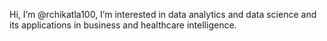 Hi, I’m @rchikatla100, I’m interested in data analytics and data science and its applications in business and healthcare intelligence.

<!---
rchikatla100/rchikatla100 is a ✨ special ✨ repository because its `README.md` (this file) appears on your GitHub profile.
You can click the Preview link to take a look at your changes.
--->
